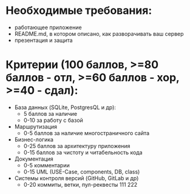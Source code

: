 # Необходимые требования:
* работающее приложение
* README.md, в котором описано, как разворачивать ваш сервер
* презентация и защита

# Критерии (100 баллов, >=80 баллов - отл, >=60 баллов - хор, >=40 - сдал):
* База данных (SQLite, PostgresQL и др):
  * 5 баллов за наличие
  * 0-10 за работу с базой
* Маршрутизация
  * 0-5 баллов за наличие многостраничного сайта
* Бизнес-логика
  * 0-25 баллов за архитектуру приложения
  * 0-15 баллов за чистоту и читабельность кода
* Документация
  * 0-5 комментарии
  * 0-15 UML (USE-Case, components, DB, class)
* Системы контроля версий (GitHub, GitLab и др)
  * 0-20 коммиты, ветки, пул-реквесты
111
222
